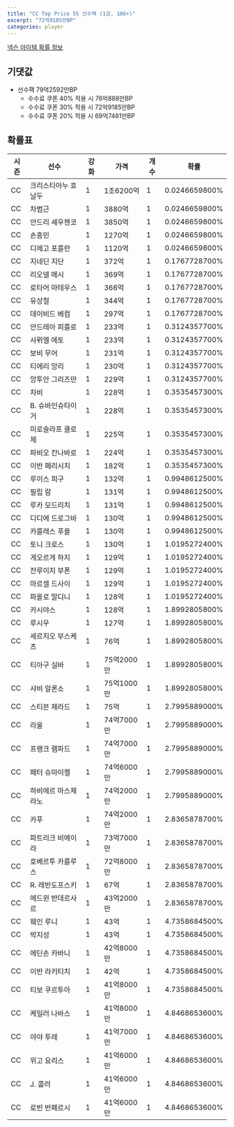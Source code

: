 ```yaml
---
title: "CC Top Price 55 선수팩 (1강, 106+)"
excerpt: "72억9185만BP"
categories: player
---
```

[넥슨 아이템 확률 정보](http://iteminfo.nexon.com/probability/fco?sn=7536)

## 기댓값
- 선수팩 79억2592만BP
  - 수수료 쿠폰 40% 적용 시 76억888만BP
  - 수수료 쿠폰 30% 적용 시 72억9185만BP
  - 수수료 쿠폰 20% 적용 시 69억7481만BP


## 확률표

|시즌|선수|강화|가격|개수|확률|
|---|---|---|---|---|---|
|CC|크리스티아누 호날두|1|1조6200억|1|0.0246659800%|
|CC|차범근|1|3880억|1|0.0246659800%|
|CC|안드리 셰우첸코|1|3850억|1|0.0246659800%|
|CC|손흥민|1|1270억|1|0.0246659800%|
|CC|디에고 포를란|1|1120억|1|0.0246659800%|
|CC|지네딘 지단|1|372억|1|0.1767728700%|
|CC|리오넬 메시|1|369억|1|0.1767728700%|
|CC|로타어 마테우스|1|366억|1|0.1767728700%|
|CC|유상철|1|344억|1|0.1767728700%|
|CC|데이비드 베컴|1|297억|1|0.1767728700%|
|CC|안드레아 피를로|1|233억|1|0.3124357700%|
|CC|사뮈엘 에토|1|233억|1|0.3124357700%|
|CC|보비 무어|1|231억|1|0.3124357700%|
|CC|티에리 앙리|1|230억|1|0.3124357700%|
|CC|앙투안 그리즈만|1|229억|1|0.3124357700%|
|CC|차비|1|228억|1|0.3535457300%|
|CC|B. 슈바인슈타이거|1|228억|1|0.3535457300%|
|CC|미로슬라프 클로제|1|225억|1|0.3535457300%|
|CC|파비오 칸나바로|1|224억|1|0.3535457300%|
|CC|이반 페리시치|1|182억|1|0.3535457300%|
|CC|루이스 피구|1|132억|1|0.9948612500%|
|CC|필립 람|1|131억|1|0.9948612500%|
|CC|루카 모드리치|1|131억|1|0.9948612500%|
|CC|디디에 드로그바|1|130억|1|0.9948612500%|
|CC|카를레스 푸욜|1|130억|1|0.9948612500%|
|CC|토니 크로스|1|130억|1|1.0195272400%|
|CC|게오르게 하지|1|129억|1|1.0195272400%|
|CC|잔루이지 부폰|1|129억|1|1.0195272400%|
|CC|마르셀 드사이|1|129억|1|1.0195272400%|
|CC|파올로 말디니|1|128억|1|1.0195272400%|
|CC|카시야스|1|128억|1|1.8992805800%|
|CC|루시우|1|127억|1|1.8992805800%|
|CC|세르지오 부스케츠|1|76억|1|1.8992805800%|
|CC|티아구 실바|1|75억2000만|1|1.8992805800%|
|CC|샤비 알론소|1|75억1000만|1|1.8992805800%|
|CC|스티븐 제라드|1|75억|1|2.7995889000%|
|CC|라울|1|74억7000만|1|2.7995889000%|
|CC|프랭크 램파드|1|74억7000만|1|2.7995889000%|
|CC|페터 슈마이켈|1|74억6000만|1|2.7995889000%|
|CC|하비에르 마스체라노|1|74억2000만|1|2.7995889000%|
|CC|카푸|1|74억2000만|1|2.8365878700%|
|CC|파트리크 비에이라|1|73억7000만|1|2.8365878700%|
|CC|호베르투 카를루스|1|72억8000만|1|2.8365878700%|
|CC|R. 레반도프스키|1|67억|1|2.8365878700%|
|CC|에드윈 반데르사르|1|43억2000만|1|2.8365878700%|
|CC|웨인 루니|1|43억|1|4.7358684500%|
|CC|박지성|1|43억|1|4.7358684500%|
|CC|에딘손 카바니|1|42억8000만|1|4.7358684500%|
|CC|이반 라키티치|1|42억|1|4.7358684500%|
|CC|티보 쿠르투아|1|41억8000만|1|4.7358684500%|
|CC|케일러 나바스|1|41억8000만|1|4.8468653600%|
|CC|야야 투레|1|41억7000만|1|4.8468653600%|
|CC|위고 요리스|1|41억6000만|1|4.8468653600%|
|CC|J. 콜러|1|41억6000만|1|4.8468653600%|
|CC|로빈 반페르시|1|41억6000만|1|4.8468653600%|
